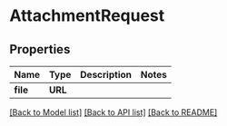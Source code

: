 # AttachmentRequest

## Properties
Name | Type | Description | Notes
------------ | ------------- | ------------- | -------------
**file** | **URL** |  | 

[[Back to Model list]](../README.md#documentation-for-models) [[Back to API list]](../README.md#documentation-for-api-endpoints) [[Back to README]](../README.md)


